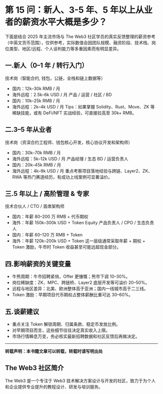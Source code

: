 # 第 15 问：新人、3-5 年、5 年以上从业者的薪资水平大概是多少？

下面是结合 2025 年主流市场与 The Web3 社区学员的真实反馈整理的薪资参考（中英文货币范围），仅供参考，实际数值会因团队规模、融资阶段、技术栈、岗位类型、地区/远程、个人谈判能力等多重因素而有明显差异。

## 一.新人（0–1 年 / 转行入门）
技术岗（智能合约, 钱包，公链，全栈和链上数据等）
- 国内：12k–30k RMB / 月
- 海外远程：2.5k–6k USD / 月
产品 / 运营 / 社区 / BD
- 国内：10k–25k RMB / 月
- 海外远程：2k–4k USD / 月
Tips：如果掌握 Solidity、Rust、Move、ZK 等稀缺技能，或有 DeFi/NFT 实战经验，可直接拉高至 30k+ RMB。

## 二.3–5 年从业者
技术岗（资深合约工程师、钱包核心开发，核心协议开发和架构师）
- 国内：30k–70k RMB / 月
- 海外远程：5k–12k USD / 月
产品经理 / 生态 BD / 运营负责人
- 国内：20k–45k RMB / 月
- 海外远程：4k–9k USD / 月
重点考察项目落地经验与跨链、Layer2、ZK、RWA 等热门赛道经历，有成功上线案例可显著溢价。

## 三.5 年以上 / 高阶管理 & 专家
技术合伙人 / CTO / 首席架构师
- 国内：年薪 80–200 万 RMB + 代币期权
- 海外：年薪 150k–300k USD + Token Equity
产品负责人 / CPO / 生态负责人
- 国内：年薪 60–120 万 RMB + Token
- 海外：年薪 120k–200k USD + Token
这一层级通常采取年薪 + 期权 + Token 激励，牛市时 Token 收益甚至可能远超现金部分。

## 四.影响薪资的关键变量
- 牛熊周期：牛市招聘紧俏，Offer 更慷慨；熊市下调 10–30%。
- 岗位稀缺度：ZK、MPC、跨链桥、Layer2 底层开发等可溢价 20–50%。
- 远程与地区差异：北美、欧洲整体高于亚洲；国内一线城市高于二三线。
- Token 激励：早期项目代币期权占整体薪酬比重可达 30–60%。

## 五.谈薪建议
- 重点关注 Token 解锁周期、归属条款、稳定币发放比例。
- 对早期项目而言，这些细节往往决定真实收入上限。
- 市场行情瞬息万变，务必核实最新招聘数据和社区反馈后再做决定。

---

**转载声明：本书籍文章可以转载，转载时请写明出处**

## The Web3 社区简介
The Web3 是一个专注于 Web3 技术解决方案设计与开发的社区，致力于为个人和企业提供专业提升的教程设计、研发与培训服务。
